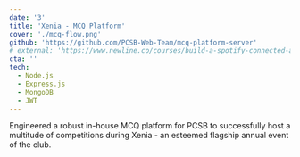 ```yaml
---
date: '3'
title: 'Xenia - MCQ Platform'
cover: './mcq-flow.png'
github: 'https://github.com/PCSB-Web-Team/mcq-platform-server'
# external: 'https://www.newline.co/courses/build-a-spotify-connected-app'
cta: ''
tech:
  - Node.js
  - Express.js
  - MongoDB
  - JWT
---
```


Engineered a robust in-house MCQ platform for PCSB to successfully host a multitude of competitions during Xenia - an esteemed flagship annual event of the club.
